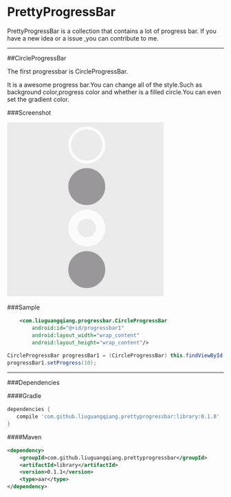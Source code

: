 PrettyProgressBar
==============

PrettyProgressBar is a collection that contains a lot of progress bar.
If you have a new idea or a issue ,you can contribute to me.

----

##CircleProgressBar

The first progressbar is CircleProgressBar.

It is a awesome progress bar.You can change all of the style.Such as background color,progress color and whether is a filled circle.You can even set the gradient color.

###Screenshot

![image](images/screenshot_circle.gif)

###Sample
```xml
    <com.liuguangqiang.progressbar.CircleProgressBar
        android:id="@+id/progressbar1"
        android:layout_width="wrap_content"
        android:layout_height="wrap_content"/>
```

```java
CircleProgressBar progressBar1 = (CircleProgressBar) this.findViewById(R.id.progressbar1);
progressBar1.setProgress(10);
```

---

###Dependencies

####Gradle
```groovy
dependencies {
   compile 'com.github.liuguangqiang.prettyprogressbar:library:0.1.0'
}
```

####Maven
```xml
<dependency>
    <groupId>com.github.liuguangqiang.prettyprogressbar</groupId>
    <artifactId>library</artifactId>
    <version>0.1.1</version>
    <type>aar</type>
</dependency>
```